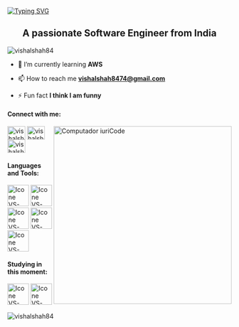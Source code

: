 [![Typing SVG](https://readme-typing-svg.herokuapp.com?color=FF3670&size=35&center=true&vCenter=true&width=1000&lines=Welcome+to+my+GitHub+profile!;My+Name+is+Vishal+Shah)](https://git.io/typing-svg)

<h2 align="center">A passionate Software Engineer from India</h2>

<p align="left"> <img src="https://komarev.com/ghpvc/?username=vishalshah84&label=Profile%20views&color=0e75b6&style=flat" alt="vishalshah84" /> </p>

- 🌱 I’m currently learning **AWS**

- 📫 How to reach me **vishalshah8474@gmail.com**

- ⚡ Fun fact **I think I am funny**

#### Connect with me:
 <img src="https://raw.githubusercontent.com/MicaelliMedeiros/micaellimedeiros/master/image/computer-illustration.png" min-width="400px" max-width="400px" width="400px" align="right" alt="Computador iuriCode">
<p align="left">
<a href="https://twitter.com/vishalshah_84" target="blank"><img align="center" src="https://raw.githubusercontent.com/rahuldkjain/github-profile-readme-generator/master/src/images/icons/Social/twitter.svg" alt="vishalshah_84" height="30" width="40" /></a>
<a href="https://linkedin.com/in/vishalshah84" target="blank"><img align="center" src="https://raw.githubusercontent.com/rahuldkjain/github-profile-readme-generator/master/src/images/icons/Social/linked-in-alt.svg" alt="vishalshah84" height="30" width="40" /></a>
<a href="https://instagram.com/vishalshah_84" target="blank"><img align="center" src="https://raw.githubusercontent.com/rahuldkjain/github-profile-readme-generator/master/src/images/icons/Social/instagram.svg" alt="vishalshah_84" height="30" width="40" /></a>
</p>

#### Languages and Tools:
  [<img height="48px" width="48px" alt="Icone VS-Code" src="https://skillicons.dev/icons?i=java"/>](https://sass-lang.com/)
  [<img height="48px" width="48px" alt="Icone VS-Code" src="https://skillicons.dev/icons?i=c"/>](https://sass-lang.com/)
  [<img height="48px" width="48px" alt="Icone VS-Code" src="https://skillicons.dev/icons?i=html"/>](https://sass-lang.com/)
  [<img height="48px" width="48px" alt="Icone VS-Code" src="https://skillicons.dev/icons?i=css"/>](https://sass-lang.com/)
  [<img height="48px" width="48px" alt="Icone VS-Code" src="https://skillicons.dev/icons?i=linux"/>](https://sass-lang.com/)

#### Studying in this moment:
  [<img height="48px" width="48px" alt="Icone VS-Code" src="https://skillicons.dev/icons?i=aws"/>](https://sass-lang.com/)
  [<img height="48px" width="48px" alt="Icone VS-Code" src="https://skillicons.dev/icons?i=mysql"/>](https://sass-lang.com/)
 

<p><img align="center" src="https://github-readme-streak-stats.herokuapp.com/?user=vishalshah84&theme=radical" alt="vishalshah84" /></p>



